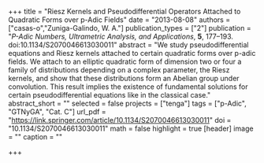 +++
title = "Riesz Kernels and Pseudodifferential Operators Attached to Quadratic Forms over p-Adic Fields"
date = "2013-08-08"
authors = ["casas-o","Zuniga-Galindo, W. A."]
publication_types = ["2"]
publication = "*P-Adic Numbers, Ultrametric Analysis, and Applications*, **5**, 177–193. doi:10.1134/S2070046613030011"
abstract = "We study pseudodifferential equations and Riesz kernels attached to certain quadratic forms over p-adic fields. We attach to an elliptic quadratic form of dimension two or four a family of distributions depending on a complex parameter, the Riesz kernels, and show that these distributions form an Abelian group under convolution. This result implies the existence of fundamental solutions for certain pseudodifferential equations like in the classical case."
abstract_short = ""
selected = false
projects = ["tenga"]
tags = ["p-Adic", "GTNyGA", "Cat. C"]
url_pdf = "https://link.springer.com/article/10.1134/S2070046613030011"
doi = "10.1134/S2070046613030011"
math = false
highlight = true
[header]
image = ""
caption = ""

+++

